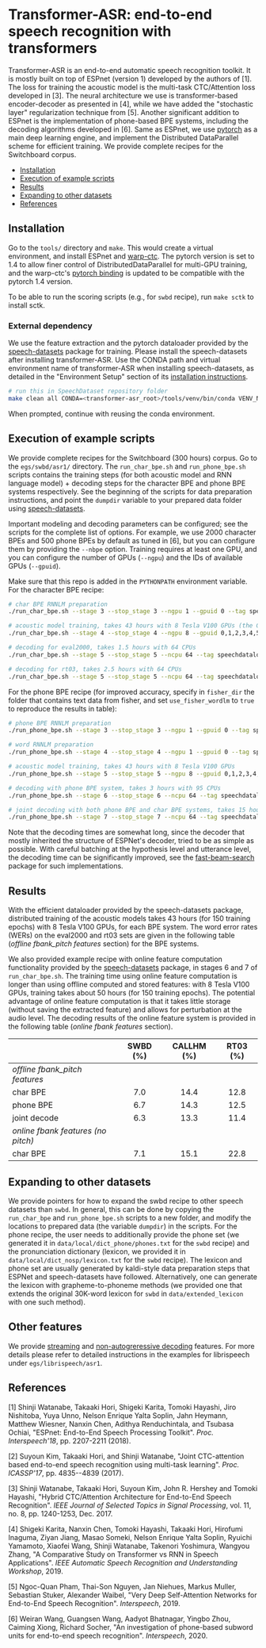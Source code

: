 # Transformer-ASR: end-to-end speech recognition with transformers

Transformer-ASR is an end-to-end automatic speech recognition toolkit. 
It is mostly built on top of ESPnet (version 1) developed by the authors of [1].
The loss for training the acoustic model is the multi-task CTC/Attention loss developed in [3]. 
The neural architecture we use is transformer-based encoder-decoder as presented in [4], while we have added the "stochastic layer" regularization technique from [5].
Another significant addition to ESPnet is the implementation of phone-based BPE systems, including the decoding algorithms developed in [6]. 
Same as ESPnet, we use [pytorch](http://pytorch.org/) as a main deep learning engine, and implement the Distributed DataParallel scheme for efficient training.
We provide complete recipes for the Switchboard corpus.

* [Installation](#installation)
* [Execution of example scripts](#execution-of-example-scripts)
* [Results](#results)
* [Expanding to other datasets](#expand)
* [References](#references)

## Installation

Go to the `tools/` directory and `make`. This would create a virtual environment, and install ESPnet and [warp-ctc](https://github.com/baidu-research/warp-ctc).  The 
pytorch version is set to 1.4 to allow finer control of DistributedDataParallel for multi-GPU training, and the 
warp-ctc's [pytorch binding](https://github.com/t-vi/warp-ctc) is updated to be compatible with the pytorch 1.4 version. 

To be able to run the scoring scripts (e.g., for `swbd` recipe), run `make sctk` to install sctk. 

### External dependency

We use the feature extraction and the pytorch dataloader provided by the [speech-datasets](https://github.com/salesforce/speech-datasets)
package for training. Please install the speech-datasets after installing transformer-ASR. Use the CONDA path 
and virtual environment name of transformer-ASR when installing speech-datasets, as detailed in the "Environment Setup" 
section of its [installation instructions](https://github.com/salesforce/speech-datasets/blob/master/README.md#environment-setup).

```bash
# run this in SpeechDataset repository folder
make clean all CONDA=<transformer-asr_root>/tools/venv/bin/conda VENV_NAME=base TORCH_VERSION=1.4.0

```
When prompted, continue with reusing the conda environment.

## Execution of example scripts

We provide complete recipes for the Switchboard (300 hours) corpus. Go to the `egs/swbd/asr1/` directory. The `run_char_bpe.sh` 
and `run_phone_bpe.sh` scripts contains the training steps (for both acoustic model and RNN language model) + decoding steps 
for the character BPE and phone BPE systems respectively. See the beginning of the scripts for data preparation instructions, 
and point the ``dumpdir`` variable to your prepared data folder using [speech-datasets](https://github.com/salesforce/speech-datasets).

Important modeling and decoding parameters can be configured; see the scripts for the complete list of options. For example, 
we use 2000 character BPEs and 500 phone BPEs by default as tuned in [6], but you can configure them by providing the `--nbpe` option.
Training requires at least one GPU, and you can configure the number of GPUs (`--ngpu`) and the IDs of available GPUs (`--gpuid`).

Make sure that this repo is added in the `PYTHONPATH` environment variable. For the character BPE recipe:

```bash
# char BPE RNNLM preparation
./run_char_bpe.sh --stage 3 --stop_stage 3 --ngpu 1 --gpuid 0 --tag speechdataloader  --verbose 1

# acoustic model training, takes 43 hours with 8 Tesla V100 GPUs (the GCP pod is equipped with 400G RAM)
./run_char_bpe.sh --stage 4 --stop_stage 4 --ngpu 8 --gpuid 0,1,2,3,4,5,6,7 --train_config conf/train_largestoc5.yaml --tag speechdataloader  --verbose 1

# decoding for eval2000, takes 1.5 hours with 64 CPUs
./run_char_bpe.sh --stage 5 --stop_stage 5 --ncpu 64 --tag speechdataloader --decode_set eval2000

# decoding for rt03, takes 2.5 hours with 64 CPUs
./run_char_bpe.sh --stage 5 --stop_stage 5 --ncpu 64 --tag speechdataloader --decode_set rt03
```

For the phone BPE recipe (for improved accuracy, specify in `fisher_dir` the folder that contains text data from fisher, 
and set `use_fisher_wordlm` to `true` to reproduce the results in table):

```bash
# phone BPE RNNLM preparation
./run_phone_bpe.sh --stage 3 --stop_stage 3 --ngpu 1 --gpuid 0 --tag speechdataloader  --verbose 1

# word RNNLM preparation
./run_phone_bpe.sh --stage 4 --stop_stage 4 --ngpu 1 --gpuid 0 --tag speechdataloader  --verbose 1

# acoustic model training, takes 43 hours with 8 Tesla V100 GPUs
./run_phone_bpe.sh --stage 5 --stop_stage 5 --ngpu 8 --gpuid 0,1,2,3,4,5,6,7 --train_config conf/train_largestoc5.yaml --tag speechdataloader  --verbose 1

# decoding with phone BPE system, takes 3 hours with 95 CPUs
./run_phone_bpe.sh --stage 6 --stop_stage 6 --ncpu 64 --tag speechdataloader --decode_set eval2000

# joint decoding with both phone BPE and char BPE systems, takes 15 hours with 95 CPUs
./run_phone_bpe.sh --stage 7 --stop_stage 7 --ncpu 64 --tag speechdataloader --decode_set eval2000
```

Note that the decoding times are somewhat long, since the decoder that mostly inherited the structure of ESPNet's decoder, 
tried to be as simple as possible. With careful batching at the hypothesis level and utterance level, the decoding time 
can be significantly improved, see the [fast-beam-search](https://github.com/MetaMind/fast-beam-search) package for such 
implementations.  

## Results
With the efficient dataloader provided by the speech-datasets package, distributed training of the acoustic models takes
43 hours (for 150 training epochs) with 8 Tesla V100 GPUs, for each BPE system. The word error rates (WERs) on the eval2000
and rt03 sets are given in the following table (*offline fbank_pitch features* section) for the BPE systems.

We also provided example recipe with online feature computation functionality provided by the [speech-datasets](https://github.com/salesforce/speech-datasets) package, 
in stages 6 and 7 of `run_char_bpe.sh`. The training time using online feature computation is longer than using offline 
computed and stored features: with 8 Tesla V100 GPUs, training takes about 50 hours (for 150 training epochs). The potential 
advantage of online feature computation is that it takes little storage (without saving the extracted feature) and allows 
for perturbation at the audio level. The decoding results of the online feature system is provided in the following table 
(*online fbank features* section).
 
|              |SWBD (%) |CALLHM (%) |  RT03 (%) |
| :--------    | :----:  | :----:    |   :----:  |
| *offline fbank_pitch features* ||
| char BPE     | 7.0     | 14.4      |    12.8   |
| phone BPE    | 6.7     | 14.3      |    12.5   |
| joint decode | 6.3     | 13.3      |    11.4   |
| *online fbank features (no pitch)* ||
| char BPE     | 7.1     | 15.1      |    22.8   |

## Expanding to other datasets

We provide pointers for how to expand the swbd recipe to other speech datasets than `swbd`. In general, this can be done by 
copying the `run_char_bpe` and `run_phone_bpe.sh` scripts to a new folder, and modify the locations to prepared data (the variable 
``dumpdir``) in the scripts. For the phone recipe, the user needs to additionally provide the phone set (we generated it in 
``data/local/dict_phone/phones.txt`` for the `swbd` recipe) and the pronunciation dictionary (lexicon, we provided it in 
``data/local/dict_nosp/lexicon.txt`` for the `swbd` recipe). The lexicon and phone set are usually generated by kaldi-style 
data preparation steps that ESPNet and speech-datasets have followed. Alternatively, one can generate the lexicon with 
grapheme-to-phoneme methods (we provided one that extends the original 30K-word lexicon for `swbd` in ``data/extended_lexicon`` 
with one such method).

## Other features
We provide [streaming](egs/librispeech/asr1/streaming.md) and [non-autogreressive decoding](egs/librispeech/asr1/nonar.md) features. 
For more details please refer to detailed instructions in the 
examples for librispeech under ``egs/librispeech/asr1``.

## References

[1] Shinji Watanabe, Takaaki Hori, Shigeki Karita, Tomoki Hayashi, Jiro Nishitoba, Yuya Unno, Nelson Enrique Yalta Soplin, Jahn Heymann, Matthew Wiesner, Nanxin Chen, Adithya Renduchintala, and Tsubasa Ochiai, "ESPnet: End-to-End Speech Processing Toolkit". *Proc. Interspeech'18*, pp. 2207-2211 (2018).

[2] Suyoun Kim, Takaaki Hori, and Shinji Watanabe, "Joint CTC-attention based end-to-end speech recognition using multi-task learning". *Proc. ICASSP'17*, pp. 4835--4839 (2017).

[3] Shinji Watanabe, Takaaki Hori, Suyoun Kim, John R. Hershey and Tomoki Hayashi, "Hybrid CTC/Attention Architecture for End-to-End Speech Recognition". *IEEE Journal of Selected Topics in Signal Processing*, vol. 11, no. 8, pp. 1240-1253, Dec. 2017.

[4] Shigeki Karita, Nanxin Chen, Tomoki Hayashi, Takaaki Hori, Hirofumi Inaguma, Ziyan Jiang, Masao Someki, Nelson Enrique Yalta Soplin, Ryuichi Yamamoto, Xiaofei Wang, Shinji Watanabe, Takenori Yoshimura, Wangyou Zhang, "A Comparative Study on Transformer vs RNN in Speech Applications". *IEEE Automatic Speech Recognition and Understanding Workshop*, 2019. 

[5] Ngoc-Quan Pham, Thai-Son Nguyen, Jan Niehues, Markus Muller, Sebastian Stuker, Alexander Waibel, "Very Deep Self-Attention Networks for End-to-End Speech Recognition". *Interspeech*, 2019.

[6] Weiran Wang, Guangsen Wang, Aadyot Bhatnagar, Yingbo Zhou, Caiming Xiong, Richard Socher, "An investigation of phone-based subword units for end-to-end speech recognition". *Interspeech*, 2020.

